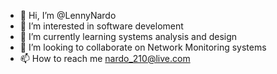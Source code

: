 - 👋 Hi, I’m @LennyNardo
- 👀 I’m interested in software develoment
- 🌱 I’m currently learning systems analysis and design
- 💞️ I’m looking to collaborate on Network Monitoring systems
- 📫 How to reach me nardo_210@live.com

<!---
LennyNardo/LennyNardo is a ✨ special ✨ repository because its `README.md` (this file) appears on your GitHub profile.
You can click the Preview link to take a look at your changes.
--->
